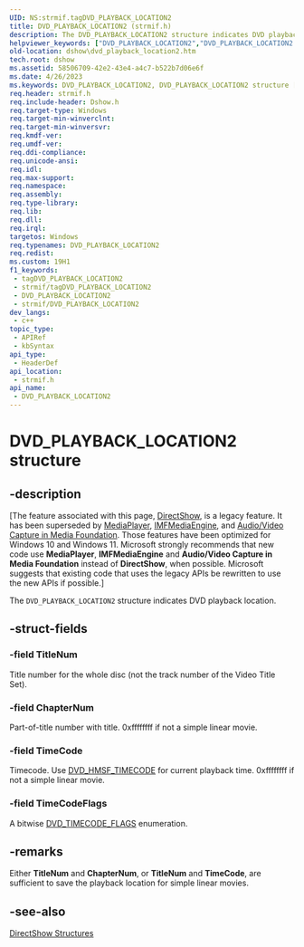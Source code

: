 ```yaml
---
UID: NS:strmif.tagDVD_PLAYBACK_LOCATION2
title: DVD_PLAYBACK_LOCATION2 (strmif.h)
description: The DVD_PLAYBACK_LOCATION2 structure indicates DVD playback location.
helpviewer_keywords: ["DVD_PLAYBACK_LOCATION2","DVD_PLAYBACK_LOCATION2 structure [DirectShow]","DVD_PLAYBACK_LOCATION2Structure","dshow.dvd_playback_location2","strmif/DVD_PLAYBACK_LOCATION2"]
old-location: dshow\dvd_playback_location2.htm
tech.root: dshow
ms.assetid: 58506709-42e2-43e4-a4c7-b522b7d06e6f
ms.date: 4/26/2023
ms.keywords: DVD_PLAYBACK_LOCATION2, DVD_PLAYBACK_LOCATION2 structure [DirectShow], DVD_PLAYBACK_LOCATION2Structure, dshow.dvd_playback_location2, strmif/DVD_PLAYBACK_LOCATION2
req.header: strmif.h
req.include-header: Dshow.h
req.target-type: Windows
req.target-min-winverclnt: 
req.target-min-winversvr: 
req.kmdf-ver: 
req.umdf-ver: 
req.ddi-compliance: 
req.unicode-ansi: 
req.idl: 
req.max-support: 
req.namespace: 
req.assembly: 
req.type-library: 
req.lib: 
req.dll: 
req.irql: 
targetos: Windows
req.typenames: DVD_PLAYBACK_LOCATION2
req.redist: 
ms.custom: 19H1
f1_keywords:
 - tagDVD_PLAYBACK_LOCATION2
 - strmif/tagDVD_PLAYBACK_LOCATION2
 - DVD_PLAYBACK_LOCATION2
 - strmif/DVD_PLAYBACK_LOCATION2
dev_langs:
 - c++
topic_type:
 - APIRef
 - kbSyntax
api_type:
 - HeaderDef
api_location:
 - strmif.h
api_name:
 - DVD_PLAYBACK_LOCATION2
---
```


# DVD_PLAYBACK_LOCATION2 structure


## -description

\[The feature associated with this page, [DirectShow](/windows/win32/directshow/directshow), is a legacy feature. It has been superseded by [MediaPlayer](/uwp/api/Windows.Media.Playback.MediaPlayer), [IMFMediaEngine](/windows/win32/api/mfmediaengine/nn-mfmediaengine-imfmediaengine), and [Audio/Video Capture in Media Foundation](windows/win32/medfound/audio-video-capture-in-media-foundation). Those features have been optimized for Windows 10 and Windows 11. Microsoft strongly recommends that new code use **MediaPlayer**, **IMFMediaEngine** and **Audio/Video Capture in Media Foundation** instead of **DirectShow**, when possible. Microsoft suggests that existing code that uses the legacy APIs be rewritten to use the new APIs if possible.\]

The <code>DVD_PLAYBACK_LOCATION2</code> structure indicates DVD playback location.

## -struct-fields

### -field TitleNum

Title number for the whole disc (not the track number of the Video Title Set).

### -field ChapterNum

Part-of-title number with title. 0xffffffff if not a simple linear movie.

### -field TimeCode

Timecode. Use [DVD_HMSF_TIMECODE](/windows/desktop/api/strmif/ns-strmif-dvd_hmsf_timecode) for current playback time. 0xffffffff if not a simple linear movie.

### -field TimeCodeFlags

A bitwise [DVD_TIMECODE_FLAGS](/windows/desktop/api/strmif/ne-strmif-dvd_timecode_flags) enumeration.

## -remarks

Either <b>TitleNum</b> and <b>ChapterNum</b>, or <b>TitleNum</b> and <b>TimeCode</b>, are sufficient to save the playback location for simple linear movies.

## -see-also

<a href="/windows/desktop/DirectShow/directshow-structures">DirectShow Structures</a>